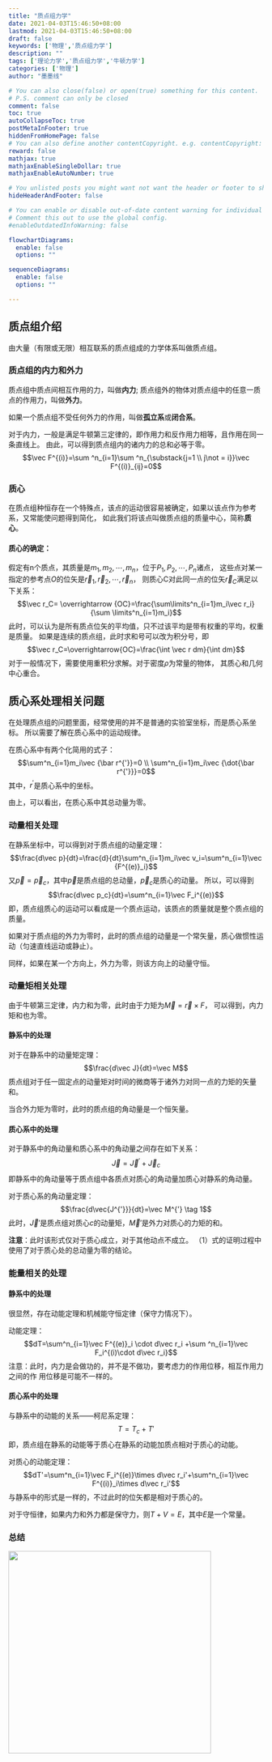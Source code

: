 ```yaml
---
title: "质点组力学"
date: 2021-04-03T15:46:50+08:00
lastmod: 2021-04-03T15:46:50+08:00
draft: false
keywords: ['物理','质点组力学']
description: ""
tags: ['理论力学','质点组力学','牛顿力学']
categories: ['物理']
author: "墨墨线"

# You can also close(false) or open(true) something for this content.
# P.S. comment can only be closed
comment: false
toc: true
autoCollapseToc: true
postMetaInFooter: true
hiddenFromHomePage: false
# You can also define another contentCopyright. e.g. contentCopyright: "This is another copyright."
reward: false
mathjax: true
mathjaxEnableSingleDollar: true
mathjaxEnableAutoNumber: true

# You unlisted posts you might want not want the header or footer to show
hideHeaderAndFooter: false

# You can enable or disable out-of-date content warning for individual post.
# Comment this out to use the global config.
#enableOutdatedInfoWarning: false

flowchartDiagrams:
  enable: false
  options: ""

sequenceDiagrams: 
  enable: false
  options: ""

---
```



## 质点组介绍
由大量（有限或无限）相互联系的质点组成的力学体系叫做质点组。

### 质点组的内力和外力
质点组中质点间相互作用的力，叫做**内力**;
质点组外的物体对质点组中的任意一质点的作用力，叫做**外力**。

如果一个质点组不受任何外力的作用，叫做**孤立系**或**闭合系**。

对于内力，一般是满足牛顿第三定律的，即作用力和反作用力相等，且作用在同一条直线上。
由此，可以得到质点组内的诸内力的总和必等于零。
$$\vec F^{(i)}=\sum ^n_{i=1}\sum ^n_{\substack{j=1 \\ j\not = i}}\vec F^{(i)}_{ij}=0$$
 
### 质心
在质点组种恒存在一个特殊点，该点的运动很容易被确定，如果以该点作为参考系，又常能使问题得到简化，
如此我们将该点叫做质点组的质量中心，简称**质心**。


#### 质心的确定：
假定有n个质点，其质量是$m_1,m_2,\cdots,m_n$，位于$P_1,P_2,\cdots,P_n$诸点，
这些点对某一指定的参考点$O$的位矢是$\vec r_1,\vec r_2,\cdots,\vec r_n$，
则质心C对此同一点的位矢$\vec r_C$满足以下关系：
$$\vec r_C= \overrightarrow {OC}=\frac{\sum\limits^n_{i=1}m_i\vec r_i}{\sum \limits^n_{i=1}m_i}$$
此时，可以认为是所有质点位矢的平均值，只不过该平均是带有权重的平均，权重是质量。
如果是连续的质点组，此时求和号可以改为积分号，即
$$\vec r_C=\overrightarrow{OC}=\frac{\int \vec r dm}{\int dm}$$
对于一般情况下，需要使用重积分求解。对于密度$\rho$为常量的物体，
其质心和几何中心重合。

## 质心系处理相关问题
在处理质点组的问题里面，经常使用的并不是普通的实验室坐标，而是质心系坐标。
所以需要了解在质心系中的运动规律。

在质心系中有两个化简用的式子：
$$\sum^n_{i=1}m_i\vec {\bar r^{'}}=0 \\
\sum^n_{i=1}m_i\vec {\dot{\bar r^{'}}}=0$$
其中，$r^{'}$是质心系中的坐标。

由上，可以看出，在质心系中其总动量为零。

### 动量相关处理
在静系坐标中，可以得到对于质点组的动量定理：
$$\frac{d\vec p}{dt}=\frac{d}{dt}\sum^n_{i=1}m_i\vec v_i=\sum^n_{i=1}\vec {F^{(e)}_i}$$
又$\vec p=\vec p_c$，其中$\vec p$是质点组的总动量，$\vec p_c$是质心的动量。
所以，可以得到
$$\frac{d\vec p_c}{dt}=\sum^n_{i=1}\vec F_i^{(e)}$$
即，质点组质心的运动可以看成是一个质点运动，该质点的质量就是整个质点组的质量。

如果对于质点组的外力为零时，此时的质点组的动量是一个常矢量，质心做惯性运动（匀速直线运动或静止）。

同样，如果在某一个方向上，外力为零，则该方向上的动量守恒。

### 动量矩相关处理
由于牛顿第三定律，内力和为零，此时由于力矩为$\vec M=\vec r\times F$，
可以得到，内力矩和也为零。

#### 静系中的处理
对于在静系中的动量矩定理：
$$\frac{d\vec J}{dt}=\vec M$$
质点组对于任一固定点的动量矩对时间的微商等于诸外力对同一点的力矩的矢量和。

当合外力矩为零时，此时的质点组的角动量是一个恒矢量。

#### 质心系中的处理
对于静系中的角动量和质心系中的角动量之间存在如下关系：
$$\vec J=\vec J^{'}+\vec J_c$$
即静系中的角动量等于质点组中各质点对质心的角动量加质心对静系的角动量。

对于质心系的角动量定理：
$$\frac{d\vec{J^{'}}}{dt}=\vec M^{'} \tag 1$$
此时，$\vec J'$是质点组对质心$c$的动量矩，$\vec M'$是外力对质心的力矩的和。

**注意**：此时该形式仅对于质心成立，对于其他动点不成立。
（1）式的证明过程中使用了对于质心处的总动量为零的结论。


### 能量相关的处理

#### 静系中的处理
很显然，存在动能定理和机械能守恒定律（保守力情况下）。

动能定理：
$$dT=\sum^n_{i=1}\vec F^{(e)}_i \cdot d\vec r_i +\sum ^n_{i=1}\vec F_i^{(i)\cdot d\vec r_i}$$
注意：此时，内力是会做功的，并不是不做功，要考虑力的作用位移，相互作用力之间的作
用位移是可能不一样的。

#### 质心系中的处理 
与静系中的动能的关系——柯尼系定理：
$$T=T_c+T'$$
即，质点组在静系的动能等于质心在静系的动能加质点相对于质心的动能。

对质心的动能定理：
$$dT'=\sum^n_{i=1}\vec F_i^{(e)}\times d\vec r_i'+\sum^n_{i=1}\vec
F^{(i)}_i\times d\vec r_i'$$
与静系中的形式是一样的，不过此时的位矢都是相对于质心的。

对于守恒律，如果内力和外力都是保守力，则$T+V=E$，其中$E$是一个常量。

### 总结
<img src="https://link.jscdn.cn/sharepoint/aHR0cHM6Ly9jdW10ZWR1Y24tbXkuc2hhcmVwb2ludC5jb20vOmk6L2cvcGVyc29uYWwvbGl1d2VpMDkyMl9jdW10X2VkdV9jbi9FZldFaC1JMVA5eEprY1BXR19vZ3RZY0JLWmJKNEJ0Y0JYMWxTRjBSYlZSRXJRP2U9NDNEMkts.jpg" width='400'>


